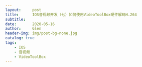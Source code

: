 ```yaml
---
layout:     post
title:      IOS音视频开发（七）如何使用VideoToolBox硬件解码H.264
subtitle:   
date:       2020-05-16
author:     Glen
header-img: img/post-bg-none.jpg
catalog: true
tags:
    - IOS
    - 音视频
    - VideoToolBox
---
```



